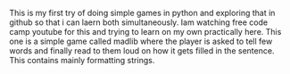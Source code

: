 This is my first try of doing simple games in python and exploring that in github so that i can laern both simultaneously.
Iam watching free code camp youtube for this and trying to learn on my own practically here.
This one is a simple game called madlib where the player is asked to tell few words and finally read to them loud on how it gets filled in the sentence.
This contains mainly formatting strings.
